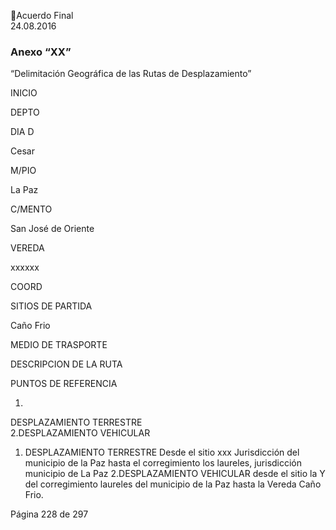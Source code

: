 Acuerdo Final  
24.08.2016  

### Anexo “XX”
 
“Delimitación Geográfica de las Rutas de Desplazamiento” 
 
INICIO 

DEPTO 

DIA D 

Cesar 

M/PIO 

La Paz 

C/MENTO 

San José de 
Oriente 

VEREDA 

xxxxxx 

COORD 

  

SITIOS DE 
PARTIDA 

Caño Frio 

MEDIO DE 
TRASPORTE 

DESCRIPCION DE LA RUTA 

PUNTOS DE 
REFERENCIA 

1. 
DESPLAZAMIENTO 
TERRESTRE  
2.DESPLAZAMIENTO 
VEHICULAR 

1. DESPLAZAMIENTO TERRESTRE 
Desde el sitio xxx Jurisdicción del 
municipio de la Paz hasta el 
corregimiento los laureles, jurisdicción 
municipio de La Paz 
2.DESPLAZAMIENTO VEHICULAR 
desde el sitio la Y del corregimiento 
laureles del municipio de la Paz hasta 
la Vereda Caño Frio.  

  

 
 
 
 
 
 
 
 
 
 
 
 
 
 
 
 
 
 
 
 
 
 
 
 
 
 
 
 
 
 
 
 
 
 
Página 228 de 297 
 

